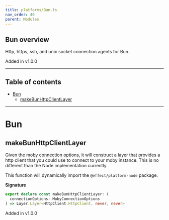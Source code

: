```yaml
---
title: platforms/Bun.ts
nav_order: 40
parent: Modules
---
```


## Bun overview

Http, https, ssh, and unix socket connection agents for Bun.

Added in v1.0.0

---

<h2 class="text-delta">Table of contents</h2>

- [Bun](#bun)
  - [makeBunHttpClientLayer](#makebunhttpclientlayer)

---

# Bun

## makeBunHttpClientLayer

Given the moby connection options, it will construct a layer that provides a
http client that you could use to connect to your moby instance. This is no
different than the Node implementation currently.

This function will dynamically import the `@effect/platform-node` package.

**Signature**

```ts
export declare const makeBunHttpClientLayer: (
  connectionOptions: MobyConnectionOptions
) => Layer.Layer<HttpClient.HttpClient, never, never>
```

Added in v1.0.0
